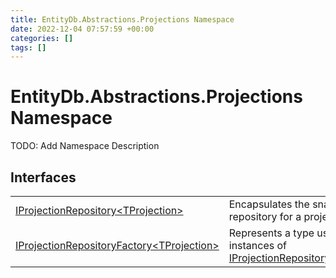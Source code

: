 ```yaml
---
title: EntityDb.Abstractions.Projections Namespace
date: 2022-12-04 07:57:59 +00:00
categories: []
tags: []
---
```


# EntityDb.Abstractions.Projections Namespace

TODO: Add Namespace Description

## Interfaces
<table><tr><td><a href='dotnet/entitydb.abstractions.projections.iprojectionrepository`1'>IProjectionRepository&lt;TProjection&gt;</a></td><td>
Encapsulates the snapshot repository for a projection.
</td></tr><tr><td><a href='dotnet/entitydb.abstractions.projections.iprojectionrepositoryfactory`1'>IProjectionRepositoryFactory&lt;TProjection&gt;</a></td><td>
Represents a type used to create instances of <a href='dotnet/entitydb.abstractions.projections.iprojectionrepository`1'>IProjectionRepository&lt;TProjection&gt;</a></td></tr></table>
